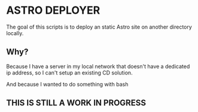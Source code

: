 # ASTRO DEPLOYER

The goal of this scripts is to deploy an static Astro site
on another directory locally.

## Why?

Because I have a server in my local network that doesn't
have a dedicated ip address, so I can't setup an existing
CD solution.

And because I wanted to do something with bash

## THIS IS STILL A WORK IN PROGRESS